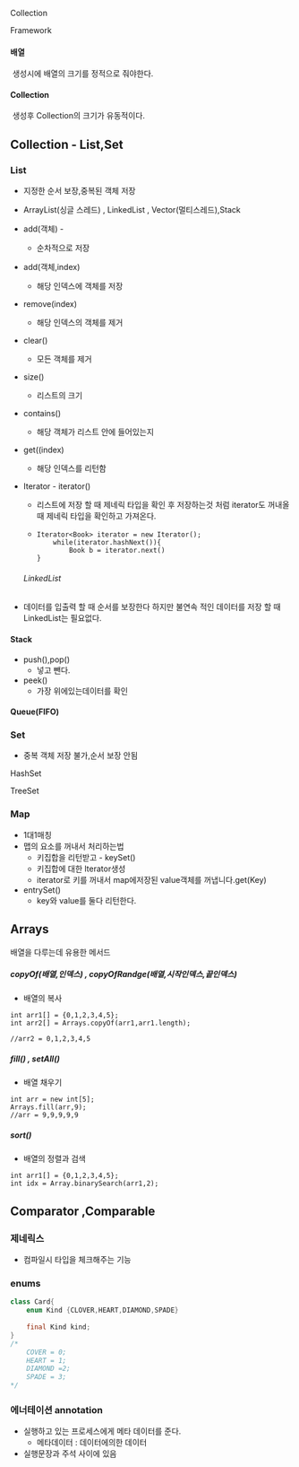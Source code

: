 Collection

Framework



#### 배열

​	생성시에 배열의 크기를 정적으로 줘야한다.

#### Collection

​	생성후 Collection의 크기가 유동적이다.





## Collection - List,Set

### List 

* 지정한 순서 보장,중복된 객체 저장

* ArrayList(싱글 스레드) , LinkedList ,  Vector(멀티스레드),Stack

* add(객체) -

  * 순차적으로 저장

* add(객체,index) 

  *  해당 인덱스에 객체를 저장

* remove(index) 

  * 해당 인덱스의 객체를 제거

* clear() 

  * 모든 객체를 제거

* size() 

  * 리스트의 크기

* contains() 

  * 해당 객체가 리스트 안에 들어있는지

* get((index)

  * 해당 인덱스를 리턴함

* Iterator<Book> - iterator()

  * 리스트에 저장 할 때 제네릭 타입을 확인 후 저장하는것 처럼 iterator도 꺼내올 때 제네릭 타입을 확인하고 가져온다.

  * ```
    Iterator<Book> iterator = new Iterator();
    	while(iterator.hashNext()){
    		Book b = iterator.next()
    }
    ```

  ###### LinkedList

* 데이터를 입출력 할 때 순서를 보장한다 하지만 불연속 적인 데이터를 저장 할 때 LinkedList는 필요없다.

#### Stack

* push(),pop()
  * 넣고 뺀다.
* peek()
  * 가장 위에있는데이터를 확인

#### Queue(FIFO)

### Set 

* 중복 객체 저장 불가,순서 보장 안됨

HashSet

TreeSet

### Map

* 1대1매칭
* 맵의 요소를 꺼내서 처리하는법
  * 키집합을 리턴받고 - keySet()
  * 키집합에 대한 lterator생성
  * iterator로 키를 꺼내서 map에저장된 value객체를 꺼냅니다.get(Key)
* entrySet()
  * key와 value를 둘다 리턴한다.

## Arrays

배열을 다루는데 유용한 메서드



##### copyOf(배열,인덱스) , copyOfRandge(배열,시작인덱스,끝인덱스)

* 배열의 복사

```
int arr1[] = {0,1,2,3,4,5};
int arr2[] = Arrays.copyOf(arr1,arr1.length);

//arr2 = 0,1,2,3,4,5
```

##### fill() , setAll()

* 배열 채우기

```
int arr = new int[5];
Arrays.fill(arr,9);
//arr = 9,9,9,9,9
```

##### sort()

* 배열의 정렬과 검색

```
int arr1[] = {0,1,2,3,4,5};
int idx = Array.binarySearch(arr1,2);
```



## Comparator ,Comparable



### 제네릭스

* 컴파일시 타입을 체크해주는 기능

### enums

```java
class Card{
	enum Kind {CLOVER,HEART,DIAMOND,SPADE}
	
	final Kind kind;
}
/*
	COVER = 0;
	HEART = 1;
	DIAMOND =2;
	SPADE = 3;
*/
```



### 에너테이션 annotation

* 실행하고 있는 프로세스에게 메타 데이터를 준다.
  * 메타데이터 : 데이터에의한 데이터
* 실행문장과 주석 사이에 있음




